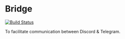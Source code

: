 # Bridge

[![Build Status](https://travis-ci.org/the7thobserver/Bridge.svg?branch=master)](https://travis-ci.org/the7thobserver/Bridge)

To facilitate communication between Discord & Telegram.
